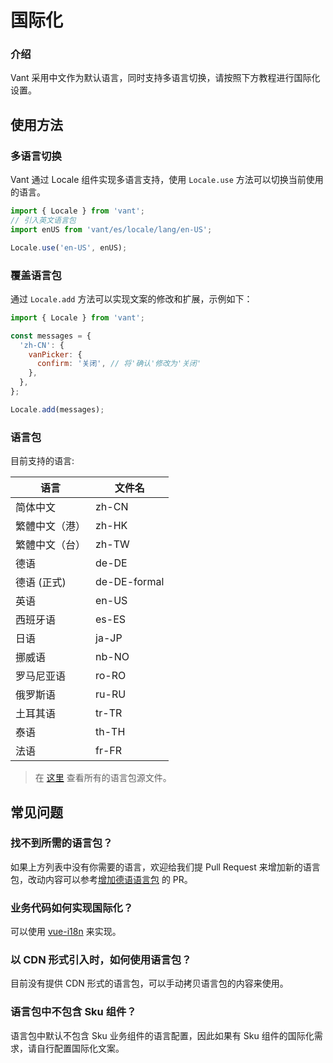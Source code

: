 # 国际化

### 介绍

Vant 采用中文作为默认语言，同时支持多语言切换，请按照下方教程进行国际化设置。

## 使用方法

### 多语言切换

Vant 通过 Locale 组件实现多语言支持，使用 `Locale.use` 方法可以切换当前使用的语言。

```js
import { Locale } from 'vant';
// 引入英文语言包
import enUS from 'vant/es/locale/lang/en-US';

Locale.use('en-US', enUS);
```

### 覆盖语言包

通过 `Locale.add` 方法可以实现文案的修改和扩展，示例如下：

```js
import { Locale } from 'vant';

const messages = {
  'zh-CN': {
    vanPicker: {
      confirm: '关闭', // 将'确认'修改为'关闭'
    },
  },
};

Locale.add(messages);
```

### 语言包

目前支持的语言:

| 语言           | 文件名       |
| -------------- | ------------ |
| 简体中文       | zh-CN        |
| 繁體中文（港） | zh-HK        |
| 繁體中文（台） | zh-TW        |
| 德语           | de-DE        |
| 德语 (正式)    | de-DE-formal |
| 英语           | en-US        |
| 西班牙语       | es-ES        |
| 日语           | ja-JP        |
| 挪威语         | nb-NO        |
| 罗马尼亚语     | ro-RO        |
| 俄罗斯语       | ru-RU        |
| 土耳其语       | tr-TR        |
| 泰语           | th-TH        |
| 法语           | fr-FR        |

> 在 [这里](https://github.com/youzan/vant/tree/dev/src/locale/lang) 查看所有的语言包源文件。

## 常见问题

### 找不到所需的语言包？

如果上方列表中没有你需要的语言，欢迎给我们提 Pull Request 来增加新的语言包，改动内容可以参考[增加德语语言包](https://github.com/youzan/vant/pull/7245) 的 PR。

### 业务代码如何实现国际化？

可以使用 [vue-i18n](https://github.com/kazupon/vue-i18n) 来实现。

### 以 CDN 形式引入时，如何使用语言包？

目前没有提供 CDN 形式的语言包，可以手动拷贝语言包的内容来使用。

### 语言包中不包含 Sku 组件？

语言包中默认不包含 Sku 业务组件的语言配置，因此如果有 Sku 组件的国际化需求，请自行配置国际化文案。
